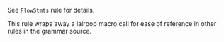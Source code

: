 See `FlowStmts` rule for details.

This rule wraps away a lalrpop macro call for ease of reference in other rules in the grammar source.

